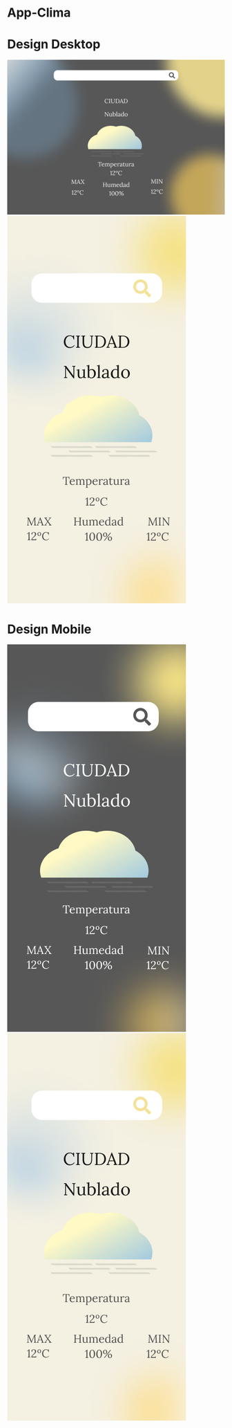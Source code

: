 # App-Clima

# Design Desktop

<img src='/assets/designs/Design Desktop - Tema Oscuro.png'>
<img src='/assets/designs/Mobile Design - Tema Claro.png'>

# Design Mobile

<img src='/assets/designs/Mobile Design - Tema Oscuro.png'>
<img src='/assets/designs/Mobile Design - Tema Claro.png'>


